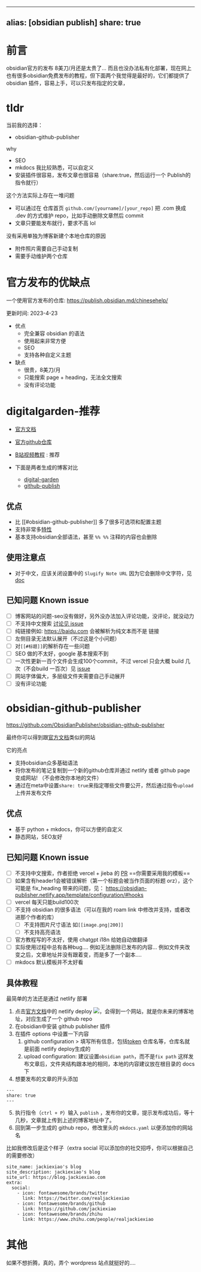 
---
alias: [obsidian publish]
share: true
---

# 前言
obsidian官方的发布 8美刀/月还是太贵了... 而且也没办法私有化部署，现在网上也有很多obsidian免费发布的教程，但下面两个我觉得是最好的，它们都提供了 obsidian 插件，容易上手，可以只发布指定的文章，

# tldr
当前我的选择： 
- obsidian-github-publisher

why
- SEO
- mkdocs 我比较熟悉，可以自定义
- 安装插件很容易，发布文章也很容易（share:true，然后运行一个 Publish的指令就行）

这个方法实际上存在一堆问题
- 可以通过在 仓库首页 `github.com/[yourname]/[your_repo]` 把 .com 换成 .dev 的方式维护 repo，比如手动删除文章然后 commit
- 文章只要能发布就行，要求不高 lol

没有采用单独为博客新建个本地仓库的原因
- 附件照片需要自己手动复制
- 需要手动维护两个仓库


# 官方发布的优缺点
一个使用官方发布的仓库: https://publish.obsidian.md/chinesehelp/

更新时间: 2023-4-23

- 优点
   - 完全兼容 obsidian 的语法
   - 使用起来非常方便
   - SEO
   - 支持各种自定义主题
- 缺点
    - 很贵，8美刀/月
    - 只能搜索 page + heading，无法全文搜索
    - 没有评论功能

# digitalgarden-推荐

- [官方文档](https://dg-docs.ole.dev/)
- [官方github仓库](https://github.com/oleeskild/obsidian-digital-garden)
- [B站视频教程](https://www.bilibili.com/video/BV13V4y1c76b) : 推荐

- 下面是两者生成的博客对比
    - [digital-garden](https://digitalgarden-lime.vercel.app/)
    - [github-publish](https://obsidian-github-publish.vercel.app)

## 优点
- 比 [[#obsidian-github-publisher]] 多了很多可选项和配置主题
- 支持非常多[特性](https://dg-docs.ole.dev/features/)
- 基本支持obsidian全部语法，甚至 `%% %%` 注释的内容也会删除

## 使用注意点
- 对于中文，应该关闭设置中的 `Slugify Note URL` 因为它会删除中文字符，见 [doc](https://dg-docs.ole.dev/getting-started/05-other-settings/#slugify-note-url)

## 已知问题 Known issue
- [ ] 博客网站的问题-seo没有做好，另外没办法加入评论功能，没评论，就没动力
- [ ] 不支持中文搜索 [讨论见 issue](https://github.com/oleeskild/obsidian-digital-garden/issues/219)
- [ ] 纯链接例如: https://baidu.com 会被解析为纯文本而不是 链接
- [ ] 左侧目录无法默认展开（不过这是个小问题）
- [ ] 对`[[#标题]]`的解析存在一些问题
- [ ] SEO 做的不太好，google 基本搜索不到
- [ ] 一次性更新一百个文件会生成100个commit，不过 vercel 只会大概 build 几次（不会build 一百次）见 [issue](https://github.com/oleeskild/obsidian-digital-garden/issues/211)
- [ ] 网站字体偏大，多层级文件夹需要自己手动展开
- [ ] 没有评论功能

# obsidian-github-publisher
https://github.com/ObsidianPublisher/obsidian-github-publisher

最终你可以得到跟[官方文档](https://obsidian-publisher.netlify.app/)类似的网站

它的亮点
- 支持obsidian众多基础语法
- 将你发布的笔记复制到一个新的github仓库并通过 netlify 或者 github page变成网站! （不会修改你本地的文件）
- 通过在meta中设置`share: true`来指定哪些文件要公开，然后通过指令`upload`上传并发布文件

## 优点
- 基于 python + mkdocs，你可以方便的自定义
- 静态网站，SEO友好

## 已知问题 Known issue
- [ ] 不支持中文搜索，作者拒绝 vercel + jieba 的 [PR](https://github.com/ObsidianPublisher/publisher-template-netlify/pull/2) ==你需要采用我的模板==
- [ ] 如果含有header1会被错误解析（第一个标题会被当作页面的标题 orz），这个可能是 fix_heading 带来的问题，见： https://obsidian-publisher.netlify.app/template/configuration/#hooks
- [ ] vercel 每天只能build100次
- [ ] 不支持 obsidian 的很多语法（可以在我的 roam link 中修改并支持，或者改进那个作者的库）
    - [ ] 不支持图片尺寸语法 如`[[image.png|200]]`
    - [ ] 不支持高亮语法
- [ ] 官方教程写的不太好，使用 chatgpt i18n 给她自动做翻译
- [ ] 实际使用过程中总有各种bug.... 例如无法删除已发布的内容... 例如文件夹改变之后，文章地址并没有跟着变，而是多了一个副本....
- [ ] mkdocs 默认模板并不太好看

## 具体教程

最简单的方法还是通过 netlify 部署
1. 点击[官方文档](https://obsidian-publisher.netlify.app/)中的 netlify deploy <a href="https://app.netlify.com/start/deploy?repository=https://github.com/ObsidianPublisher/publisher-template-netlify"><img src="https://www.netlify.com/img/deploy/button.svg"></a>，会得到一个网站，就是你未来的博客地址，对应生成了一个 github repo
2. 在obsidian中安装 github publisher 插件
3. 在插件 options 中设置一下内容
    1. github configuration > 填写所有信息，包括[token](https://github.com/settings/tokens) 仓库名等，仓库名就是前面 netlify deploy生成的
    2. upload configuration: 建议设置`obsidian path`，而不是`fix path` 这样发布文章后，文件夹结构跟本地的相同，本地的内容建议放在根目录的 docs 下
4. 想要发布的文章的开头添加
```
---
share: true
---
```
5. 执行指令（`ctrl + P`）输入 `publish` ，发布你的文章，提示发布成功后，等十几秒，文章就上传到上述的博客地址中了。
6. 回到第一步生成的 github repo，修改里头的 `mkdocs.yaml` 以便添加你的网站名

比如我修改后是这个样子（extra social 可以添加你的社交招呼，你可以根据自己的需要修改）
```
site_name: jackiexiao's blog
site_description: jackiexiao's blog
site_url: https://blog.jackiexiao.com
extra:
  social:
    - icon: fontawesome/brands/twitter
      link: https://twitter.com/realjackiexiao
    - icon: fontawesome/brands/github
      link: https://github.com/jackiexiao
    - icon: fontawesome/brands/zhihu
      link: https://www.zhihu.com/people/realjackiexiao
```


# 其他
如果不想折腾，真的，弄个 wordpress 站点就挺好的....